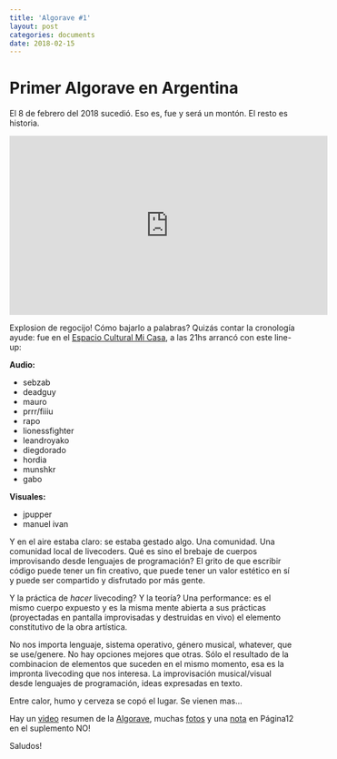 ```yaml
---
title: 'Algorave #1'
layout: post
categories: documents
date: 2018-02-15
---
```



# Primer Algorave en Argentina

El 8 de febrero del 2018 sucedió. Eso es, fue y será un montón. El resto es historia.



<iframe width="560" height="315" src="https://www.youtube.com/embed/2xRLHFfhBA8" frameborder="0" allow="autoplay; encrypted-media" allowfullscreen></iframe>



Explosion de regocijo! Cómo bajarlo a palabras? Quizás contar la cronología
ayude: fue en el [Espacio Cultural Mi Casa][micasa], a las 21hs arrancó con este
line-up:

**Audio:**

* sebzab
* deadguy
* mauro
* prrr/fiiiu
* rapo
* lionessfighter
* leandroyako
* diegdorado
* hordia
* munshkr
* gabo


**Visuales:**

* jpupper
* manuel ivan


Y en el aire estaba claro: se estaba gestado algo. Una comunidad. Una comunidad
local de livecoders.  Qué es sino el brebaje de cuerpos improvisando desde
lenguajes de programación? El grito de que escribir código puede tener un fin
creativo, que puede tener un valor estético en sí y puede ser compartido y
disfrutado por más gente.

Y la práctica de *hacer* livecoding? Y la teoría? Una performance: es el mismo
cuerpo expuesto y es la misma mente abierta a sus prácticas (proyectadas en
pantalla improvisadas y destruidas en vivo) el elemento constitutivo de la obra
artística.

No nos importa lenguaje, sistema operativo, género musical, whatever, que se
use/genere. No hay opciones mejores que otras. Sólo el resultado de la
combinacion de elementos que suceden en el mismo momento, esa es la impronta
livecoding que nos interesa.  La improvisación musical/visual desde lenguajes
de programación, ideas expresadas en texto.

Entre calor, humo y cerveza se copó el lugar. Se vienen mas...

Hay un [video][video] resumen de la [Algorave][algorave], muchas [fotos][fotos]
y una [nota][nota] en Página12 en el suplemento NO!

Saludos!

[micasa]: https://www.facebook.com/MiCasa787/
[video]: https://www.youtube.com/watch?v=2xRLHFfhBA8
[fotos]: https://www.facebook.com/pg/Nicolas-Croce-ph-518061288556158/photos/?tab=album&album_id=553897218305898
[nota]: https://www.pagina12.com.ar/95692-la-conexion-local
[algorave]: https://algorave.com/
